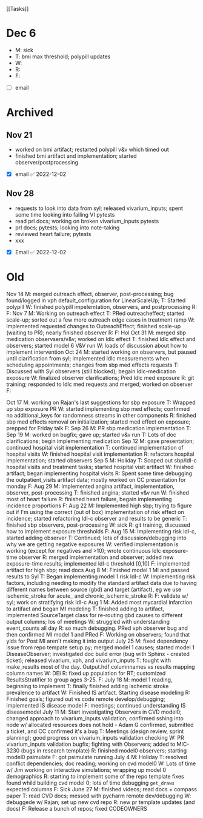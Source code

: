 [[Tasks]]

# Dec 6
- M: sick
- T: bmi max threshold; polypill updates
- W: 
- R: 
- F: 
- [ ] email

# Archived
## Nov 21
- worked on bmi artifact; restarted polypill v&v which timed out
- finished bmi artifact and implementation; started observer/postprocessing
- [x] email ✅ 2022-12-02

## Nov 28
- requests to look into data from syl; released vivarium_inputs; spent some time looking into failing VI pytests
- read prl docs; working on broken vivarium_inputs pytests
- prl docs; pytests; looking into note-taking
- reviewed heart failure; pytests
- xxx
- [x] Email ✅ 2022-12-02

# Old
Nov 14	M: merged outreach effect, observer, post-processing; bug found/logged in vph default_configuration for LinearScaleUp;
T: Started polypill
W: finished polypill impelemtation, observers, and postprocessing
R: 
F: 
Nov 7	M: Working on outreach effect
T: PRed outreacheffect; started scale-up; sorted out a few more outreach edge cases in treatment ramp
W: implemented requested changes to OutreachEffect; finished scale-up (waiting to PR); nearly finished observer
R: 
F: Hol
Oct 31	M: merged sbp medication observsers/v&v; worked on ldlc effect
T: finished ldlc effect and observers; started model 6 V&V run
W: loads of discussion about how to implement intervention
Oct 24	M: started working on observers, but paused until clarification from syl; implemented ldlc measurements when scheduling appointments; changes from sbp med effects requests
T: Discussed with Syl observers (still blocked); begain ldlc-medication exposure
W: finalized observer clarifications; Pred ldlc med exposure
R: git training; responded to ldlc med requests and merged; worked on observer
F: 

Oct 17	M: working on Rajan's last suggestions for sbp exposure
T: Wrapped up sbp exposure PR
W: started implementing sbp med effects; confirmed no additional_keys for randomness streams in other components
R: finished sbp med effects removal on initialization; started med effect on exposure; prepped for Friday talk
F: 
Sep 26	M: PR sbp medication implementation
T: 
Sep 19	M: worked on bugfix; gave up; started v&v run
T: Lots of doc clarifications; begin implementing medication
Sep 12	M: gave presentation; continued hospital visit implementation
T: continued implementation of hospital visits
W: finished hospital visit implementation
R: refactors hospital implementation; started observers
Sep 5	M: Holiday
T: Scoped out sbp/ldl-c hospital visits and treatment tasks; started hospital visit artifact
W: finished artifact; began implementing hospital visits
R: Spent some time debugging the outpatient_visits artifact data; mostly worked on CC presentation for monday
F:
Aug 29	M: Implemented angina artifact, implementation, observer, post-processing
T: finished angina; started v&v run
W: finished most of heart failure
R: finished heart failure, begain implementing incidence proportions
F:
Aug 22	M: Implemented high sbp; trying to figure out if I'm using the correct (out of box) implementation of risk effect on incidence; started refactoring ldl-c observer and results to be generic
T: finished sbp observers, post-processing
W: sick
R: git training, discussed how to implement exposure thresholds
F: 
Aug 15	M: Implementing risk ldl-c, started adding observer
T: Continued; lots of discussion/debugging into why we are getting negative exposures
W: verified implementation is working (except for negatives and >10); wrote continuous ldlc exposure-time observer
R: merged implementation and observer; added new exposure-time results; implemented ldl-c threshold [0,10]
F: implemented artifact for high sbp; read docs
Aug 8	M: Finished model 1 MI and passed results to Syl
T: Began implementing model 1 risk ldl-c
W: Implementing risk factors, including needing to modify the standard artifact data due to having different names between source (gbd) and target (artifact), eg we use ischemic_stroke for acute_ and chronic_ischemic_stroke
R: 
F: validate w/ syl; work on stratifying risk ldl-c
Aug 1	M: Added most mycardial infarction to artifact and began MI modeling
T: finished adding to artifact, implemented SourceTarget class for re-routing gbd causes to different output columns; los of meetings
W: struggled with understanding event_counts all day
R: so much debugging. PRed vph observer bug and then confirmed MI model 1 and PRed
F: Working on observers; found that ylds for Post MI aren't making it into output
July 25	M: fixed dependency issue from repo tempate setup.py; merged model 1 causes; started model 1 DiseaseObserver; investigated doc build error (bug with Sphinx - created ticket); released vivarium, vph, and vivarium_inputs
T: fought with make_results most of the day. Output.hdf columnnames vs results mapping column names
W: DEI
R: fixed up population for RT; customized ResultsStratifier to group ages 3-25.
F: 
July 18	M: model 1 reading, beginning to implement
T: finally finished adding ischemic stroke prevalence to artifact
W: Finished IS artifact. Starting disease modeling
R: Finished goals; figured out vs code remote develop/debugging; implemented IS disease model
F: meetings; continued understanding IS diseasemodel
July 11	M: Start investigating Observers in CVD model0; changed approach to vivarium_inputs validation; confirmed sshing into node w/ allocated resources does not hold - Adam G confirmed, submitted a ticket, and CC confirmed it's a bug
T: Meetings (design review, sprint planning); good progress on vivarium_inputs validation checking
W: PR vivarium_inputs validation bugfix; fighting with Observers; added to MIC-3230 (bugs in research template)
R: finished model0 observers; starting model0 psimulate
F: got psimulate running
July 4	M: Holiday
T: resolved conflict dependencies; doc reading; working on cvd model0
W: Lots of time w/ Jim working on interactive simulations; wrapping up model 0 demographics
R: starting to implement some of the repo template fixes found whild building cvd model 0; lots of time debugging `get_draws` expected columns
F: Sick
June 27	M: finished videos; read docs + compass paper
T: read CVD docs; messed with pycharm remote dev/debugging
W: debuggede w/ Rajan; set up new cvd repo
R: new pr template updates (and docs)
F: Release a bunch of repos; fixed CODEOWNERS